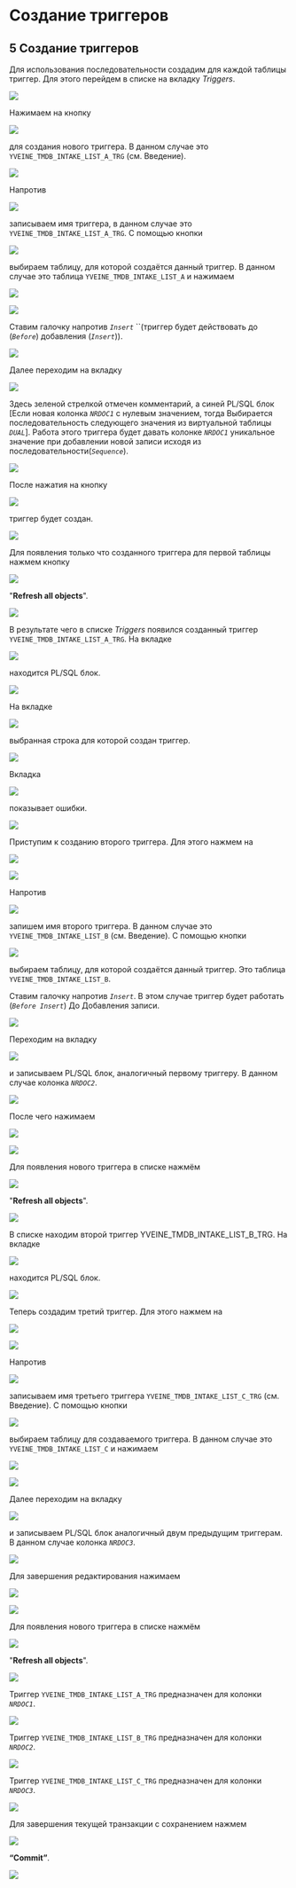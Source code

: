 # Создание триггеров

##  **5 Создание триггеров**

 Для использования последовательности создадим для каждой таблицы триггер. Для этого перейдем в списке на вкладку _Triggers_.

![](../../.gitbook/assets/screenshot200.png)

 Нажимаем на кнопку

![](../../.gitbook/assets/create-trigger.png)

 для создания нового триггера. В данном случае это `YVEINE_TMDB_INTAKE_LIST_A_TRG` \(см. Введение\).

![](../../.gitbook/assets/screenshot201.png)

 Напротив

![](../../.gitbook/assets/trigger-name%20%281%29.png)

 записываем имя триггера, в данном случае это `YVEINE_TMDB_INTAKE_LIST_A_TRG`. С помощью кнопки

![](../../.gitbook/assets/mnogotochie%20%289%29.png)

 выбираем таблицу, для которой создаётся данный триггер. В данном случае это таблица `YVEINE_TMDB_INTAKE_LIST_A` и нажимаем

![](../../.gitbook/assets/ok7%20%284%29.png)

![](../../.gitbook/assets/screenshot202.png)

 Ставим галочку напротив _`Insert`_ ``\(триггер будет действовать до \(_`Before`_\) добавления \(_`Insert`_\)\).

![](../../.gitbook/assets/screenshot203.png)

 Далее переходим на вкладку

![](../../.gitbook/assets/body.png)

 Здесь зеленой стрелкой отмечен комментарий, а синей PL/SQL блок \[Если новая колонка _`NRDOC1`_ с нулевым значением, тогда Выбирается последовательность следующего значения из виртуальной таблицы _`DUAL`_\]. Работа этого триггера будет давать колонке _`NRDOC1`_ уникальное значение при добавлении новой записи исходя из последовательности\(_`Sequence`_\).

![](../../.gitbook/assets/screenshot204.png)

 После нажатия на кнопку

![](../../.gitbook/assets/ok6%20%285%29.png)

 триггер будет создан.

![](../../.gitbook/assets/screenshot205.png)

 Для появления только что созданного триггера для первой таблицы нажмем кнопку

![](../../.gitbook/assets/refresh-all%20%281%29.png)

 "**Refresh all objects**".

![](../../.gitbook/assets/screenshot206.png)

 В результате чего в списке _Triggers_ появился созданный триггер `YVEINE_TMDB_INTAKE_LIST_A_TRG`. На вкладке

![](../../.gitbook/assets/sourse2.png)

  находится PL/SQL блок.

![](../../.gitbook/assets/screenshot207.png)

 На вкладке

![](../../.gitbook/assets/columns%20%284%29.png)

 выбранная строка для которой создан триггер.

![](../../.gitbook/assets/screenshot208.png)

 Вкладка

![](../../.gitbook/assets/errors.png)

 показывает ошибки.

![](../../.gitbook/assets/screenshot209.png)

 Приступим к созданию второго триггера. Для этого нажмем на

![](../../.gitbook/assets/create-new-node-3%20%281%29.png)

![](../../.gitbook/assets/screenshot210.png)

 Напротив

![](../../.gitbook/assets/trigger-name.png)

 запишем имя второго триггера. В данном случае это `YVEINE_TMDB_INTAKE_LIST_B` \(см. Введение\). С помощью кнопки

![](../../.gitbook/assets/mnogotochie%20%287%29.png)

выбираем таблицу, для которой создаётся данный триггер. Это таблица `YVEINE_TMDB_INTAKE_LIST_B`.

Ставим галочку напротив _`Insert`_. В этом случае триггер будет работать \(_`Before Insert`_\) До Добавления записи.

![](../../.gitbook/assets/screenshot211.png)

 Переходим на вкладку 

![](../../.gitbook/assets/body%20%281%29.png)

 и записываем PL/SQL блок, аналогичный первому триггеру. В данном случае колонка _`NRDOC2`_.

![](../../.gitbook/assets/screenshot212.png)

 После чего нажимаем

![](../../.gitbook/assets/ok6%20%281%29.png)

![](../../.gitbook/assets/screenshot213.png)

 Для появления нового триггера в списке нажмём

![](../../.gitbook/assets/refresh-all%20%285%29.png)

 "**Refresh all objects**".

![](../../.gitbook/assets/screenshot214.png)

 В списке находим второй триггер YVEINE\_TMDB\_INTAKE\_LIST\_B\_TRG. На вкладке

![](../../.gitbook/assets/sourse2%20%281%29.png)

  находится PL/SQL блок.

![](../../.gitbook/assets/screenshot215.png)

 Теперь создадим третий триггер. Для этого нажмем на

![](../../.gitbook/assets/create-trigger%20%281%29.png)

![](../../.gitbook/assets/screenshot216.png)

 Напротив

![](../../.gitbook/assets/trigger-name%20%282%29.png)

 записываем имя третьего триггера `YVEINE_TMDB_INTAKE_LIST_C_TRG` \(см. Введение\). С помощью кнопки

![](../../.gitbook/assets/mnogotochie%20%286%29.png)

 выбираем таблицу для создаваемого триггера. В данном случае это `YVEINE_TMDB_INTAKE_LIST_C` и нажимаем

![](../../.gitbook/assets/ok7%20%283%29.png)

![](../../.gitbook/assets/screenshot217.png)

 Далее переходим на вкладку

![](../../.gitbook/assets/body%20%282%29.png)

 и записываем PL/SQL блок аналогичный двум предыдущим триггерам. В данном случае колонка _`NRDOC3`_.

![](../../.gitbook/assets/screenshot218.png)

 Для завершения редактирования нажимаем

![](../../.gitbook/assets/ok6%20%282%29.png)

![](../../.gitbook/assets/screenshot219.png)

 Для появления нового триггера в списке нажмём

![](../../.gitbook/assets/refresh-all%20%287%29.png)

 "**Refresh all objects**".

![](../../.gitbook/assets/screenshot221.png)

 Триггер `YVEINE_TMDB_INTAKE_LIST_A_TRG` предназначен для колонки _`NRDOC1`_.

![](../../.gitbook/assets/screenshot222.png)

 Триггер `YVEINE_TMDB_INTAKE_LIST_B_TRG` предназначен для колонки _`NRDOC2`_.

![](../../.gitbook/assets/screenshot223.png)

 Триггер `YVEINE_TMDB_INTAKE_LIST_C_TRG` предназначен для колонки _`NRDOC3`_.

![](../../.gitbook/assets/screenshot224.png)

 Для завершения текущей транзакции с сохранением нажмем 

![](../../.gitbook/assets/commit3%20%284%29.png)

 **“Commit”**.

![](../../.gitbook/assets/screenshot225.png)



